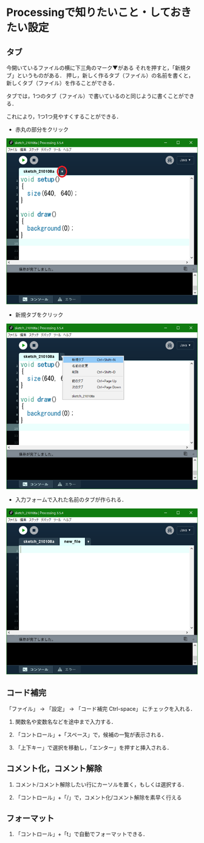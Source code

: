 # Processingで知りたいこと・しておきたい設定

## タブ

今開いているファイルの横に下三角のマーク▼がある
それを押すと，「新規タブ」というものがある．
押し，新しく作るタブ（ファイル）の名前を書くと，新しくタブ（ファイル）を作ることができる．

タブでは，1つのタブ（ファイル）で書いているのと同じように書くことができる．

これにより，1つ1つ見やすくすることができる．

- 赤丸の部分をクリック

![](./image/0-1-1.png)

- 新規タブをクリック

![](./image/0-1-2.png)

- 入力フォームで入れた名前のタブが作られる．

![](./image/0-1-3.png)

## コード補完

「ファイル」 → 「設定」 → 「コード補完 Ctrl-space」 にチェックを入れる．

1. 関数名や変数名などを途中まで入力する．

2. 「コントロール」+「スペース」で，候補の一覧が表示される．

3. 「上下キー」で選択を移動し，「エンター」を押すと挿入される．

## コメント化，コメント解除

1. コメント/コメント解除したい行にカーソルを置く，もしくは選択する．

2. 「コントロール」+「/」で，コメント化/コメント解除を素早く行える

## フォーマット

1. 「コントロール」+「t」で自動でフォーマットできる．
